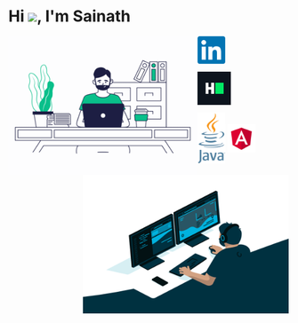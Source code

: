 <h1 align="left">Hi <img src="https://media.giphy.com/media/hvRJCLFzcasrR4ia7z/giphy.gif" width="31px">, I'm Sainath</h1>

<img align="left" alt="GIF" src="https://github.com/sainathiyer/sainathiyer/blob/main/programming.gif?raw=true" width="340px" height="250px"/>
<img align="right" alt="GIF" src="https://github.com/sainathiyer/sainathiyer/blob/main/code.gif?raw=true" width="370px" height="250px"/>

<a href = 'https://linkedin.com/in/sainathan-iyer-41b97b26'> <img width ='50px' align= 'center' src="https://github.com/sainathiyer/sainathiyer/blob/main/LinkedIn_logo_initials.png"/></a>

<a href = 'https://www.hackerrank.com/sainathaniyer'> <img width ='60px' align= 'center' src="https://github.com/sainathiyer/sainathiyer/blob/main/900px-HackerRank_Icon-1000px.png"/></a>

<img width ='50px' align= 'center' src="https://github.com/sainathiyer/sainathiyer/blob/main/Java_programming_language_logo.svg.png" />

<img width ='50px' align= 'center' src="https://github.com/sainathiyer/sainathiyer/blob/main/2048px-Angular_full_color_logo.svg.png" />
